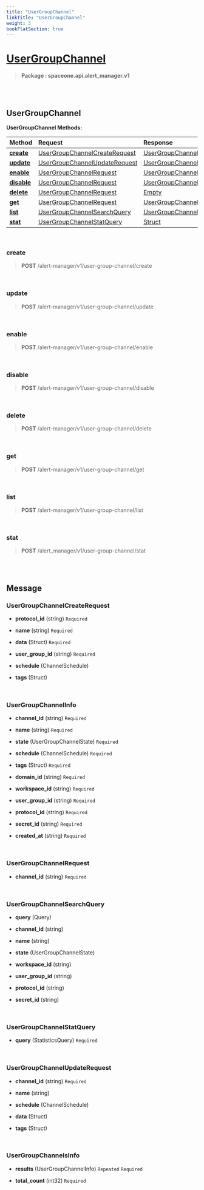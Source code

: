 ```yaml
---
title: "UserGroupChannel"
linkTitle: "UserGroupChannel"
weight: 3
bookFlatSection: true
---
```

# [UserGroupChannel](#UserGroupChannel)



>  **Package : spaceone.api.alert_manager.v1**

<br>
<br>

## UserGroupChannel





**UserGroupChannel Methods:**


| Method | Request | Response |
| :----- | :-------- | :-------- |
| [**create**](./UserGroupChannel#create) | [UserGroupChannelCreateRequest](UserGroupChannel#usergroupchannelcreaterequest) | [UserGroupChannelInfo](UserGroupChannel#usergroupchannelinfo) |
| [**update**](./UserGroupChannel#update) | [UserGroupChannelUpdateRequest](UserGroupChannel#usergroupchannelupdaterequest) | [UserGroupChannelInfo](UserGroupChannel#usergroupchannelinfo) |
| [**enable**](./UserGroupChannel#enable) | [UserGroupChannelRequest](UserGroupChannel#usergroupchannelrequest) | [UserGroupChannelInfo](UserGroupChannel#usergroupchannelinfo) |
| [**disable**](./UserGroupChannel#disable) | [UserGroupChannelRequest](UserGroupChannel#usergroupchannelrequest) | [UserGroupChannelInfo](UserGroupChannel#usergroupchannelinfo) |
| [**delete**](./UserGroupChannel#delete) | [UserGroupChannelRequest](UserGroupChannel#usergroupchannelrequest) | [Empty](UserGroupChannel#empty) |
| [**get**](./UserGroupChannel#get) | [UserGroupChannelRequest](UserGroupChannel#usergroupchannelrequest) | [UserGroupChannelInfo](UserGroupChannel#usergroupchannelinfo) |
| [**list**](./UserGroupChannel#list) | [UserGroupChannelSearchQuery](UserGroupChannel#usergroupchannelsearchquery) | [UserGroupChannelsInfo](UserGroupChannel#usergroupchannelsinfo) |
| [**stat**](./UserGroupChannel#stat) | [UserGroupChannelStatQuery](UserGroupChannel#usergroupchannelstatquery) | [Struct](UserGroupChannel#struct) |



    
<br>

### create





> **POST** /alert-manager/v1/user-group-channel/create
>






    
<br>

### update





> **POST** /alert-manager/v1/user-group-channel/update
>






    
<br>

### enable





> **POST** /alert-manager/v1/user-group-channel/enable
>






    
<br>

### disable





> **POST** /alert-manager/v1/user-group-channel/disable
>






    
<br>

### delete





> **POST** /alert-manager/v1/user-group-channel/delete
>






    
<br>

### get





> **POST** /alert-manager/v1/user-group-channel/get
>






    
<br>

### list





> **POST** /alert-manager/v1/user-group-channel/list
>






    
<br>

### stat





> **POST** /alert_manager/v1/user-group-channel/stat
>






    


<br>
<br>

## Message



### UserGroupChannelCreateRequest
* **protocol_id** (string)   `Required` 

    
* **name** (string)   `Required` 

    
* **data** (Struct)   `Required` 

    
* **user_group_id** (string)   `Required` 

    
* **schedule** (ChannelSchedule)  

    
* **tags** (Struct)  

    <br>

### UserGroupChannelInfo
* **channel_id** (string)   `Required` 

    
* **name** (string)   `Required` 

    
* **state** (UserGroupChannelState)   `Required` 

    
* **schedule** (ChannelSchedule)   `Required` 

    
* **tags** (Struct)   `Required` 

    
* **domain_id** (string)   `Required` 

    
* **workspace_id** (string)   `Required` 

    
* **user_group_id** (string)   `Required` 

    
* **protocol_id** (string)   `Required` 

    
* **secret_id** (string)   `Required` 

    
* **created_at** (string)   `Required` 

    <br>

### UserGroupChannelRequest
* **channel_id** (string)   `Required` 

    <br>

### UserGroupChannelSearchQuery
* **query** (Query)  

    
* **channel_id** (string)  

    
* **name** (string)  

    
* **state** (UserGroupChannelState)  

    
* **workspace_id** (string)  

    
* **user_group_id** (string)  

    
* **protocol_id** (string)  

    
* **secret_id** (string)  

    <br>

### UserGroupChannelStatQuery
* **query** (StatisticsQuery)   `Required` 

    <br>

### UserGroupChannelUpdateRequest
* **channel_id** (string)   `Required` 

    
* **name** (string)  

    
* **schedule** (ChannelSchedule)  

    
* **data** (Struct)  

    
* **tags** (Struct)  

    <br>

### UserGroupChannelsInfo
* **results** (UserGroupChannelInfo)  `Repeated`    `Required` 

    
* **total_count** (int32)   `Required` 

    <br>
